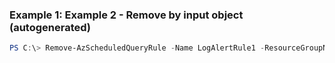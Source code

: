 ### Example 1: Example 2 - Remove by input object (autogenerated)
```powershell
PS C:\> Remove-AzScheduledQueryRule -Name LogAlertRule1 -ResourceGroupName MyResourceGroup
```

